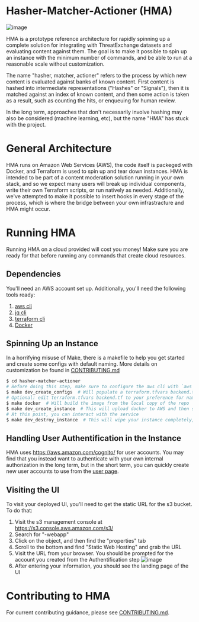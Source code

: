 # Hasher-Matcher-Actioner (HMA)

![image](https://user-images.githubusercontent.com/1654004/111525752-2d5f0200-871b-11eb-9239-98dffecaa45e.png)

HMA is a prototype reference architecture for rapidly spinning up a complete solution for integrating with ThreatExchange datasets and evaluating content against them. The goal is to make it possible to spin up an instance with the minimum number of commands, and be able to run at a reasonable scale without customization.

The name "hasher, matcher, actioner" refers to the process by which new content is evaluated against banks of known content. First content is hashed into intermediate representations ("Hashes" or "Signals"), then it is matched against an index of known content, and then some action is taken as a result, such as counting the hits, or enqueuing for human review.

In the long term, approaches that don't necessarily involve hashing may also be considered (machine learning, etc), but the name "HMA" has stuck with the project.

# General Architecture
HMA runs on Amazon Web Services (AWS), the code itself is packeged with Docker, and Terraform is used to spin up and tear down instances. HMA is intended to be part of a content moderation solution running in your own stack, and so we expect many users will break up individual components, write their own Terraform scripts, or run natively as needed. Additionally, we've attempted to make it possible to insert hooks in every stage of the process, which is where the bridge between your own infrastracture and HMA might occur.

# Running HMA 
Running HMA on a cloud provided will cost you money! Make sure you are ready for that before running any commands that create cloud resources.

## Dependencies
You'll need an AWS account set up. Additionally, you'll need the following tools ready:
1. [aws cli](https://aws.amazon.com/cli/)
2. [jq cli](https://stedolan.github.io/jq/)
3. [terraform cli](https://www.terraform.io/)
4. [Docker](https://www.docker.com/)

## Spinning Up an Instance
In a horrifying misuse of Make, there is a makefile to help you get started and create some configs with default naming. More details on customization be found in [CONTRIBUTING.md](CONTRIBUTING.md)

```bash
$ cd hasher-matcher-actioner
# Before doing this step, make sure to configure the aws cli with `aws configure`
$ make dev_create_configs  # Will populate a terraform.tfvars backend.tf with default names
# Optional: edit terraform.tfvars backend.tf to your preference for names of services
$ make docker  # Will build the image from the local copy of the repo
$ make dev_create_instance  # This will upload docker to AWS and then start the instance
# At this point, you can interact with the service
$ make dev_destroy_instance  # This will wipe your instance completely, leaving no resources on the cloud
```

## Handling User Authentification in the Instance
HMA uses https://aws.amazon.com/cognito/ for user accounts. You may find that you instead want to authenticate with your own internal authorization in the long term, but in the short term, you can quickly create new user accounts to use from the [user page](https://console.aws.amazon.com/cognito/users/).

## Visiting the UI
To visit your deployed UI, you'll need to get the static URL for the s3 bucket. To do that:
1. Visit the s3 management console at https://s3.console.aws.amazon.com/s3/
2. Search for "<your prefix>-webapp"
3. Click on the object, and then find the "properties" tab
4. Scroll to the bottom and find "Static Web Hosting" and grab the URL
5. Visit the URL from your browser. You should be prompted for the account you created from the Authentification step
![image](https://user-images.githubusercontent.com/1654004/112202142-49a4e800-8bce-11eb-8ed9-8375e77fe8e1.png)
6. After entering your information, you should see the landing page of the UI

# Contributing to HMA
For current contributing guidance, please see [CONTRIBUTING.md](CONTRIBUTING.md).
